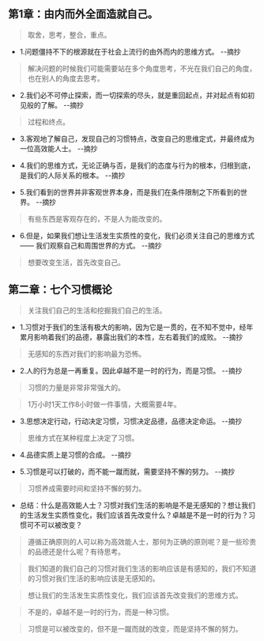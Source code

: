 ## 第1章：由内而外全面造就自己。

>取舍，思考，整合，重点。

- 1.问题僵持不下的根源就在于社会上流行的由外而内的思维方式。 --摘抄

>解决问题的时候我们可能需要站在多个角度思考，不光在我们自己的角度，也在别人的角度去思考。

- 2.我们必不可停止探索，而一切探索的尽头，就是重回起点，并对起点有如初见般的了解。 --摘抄

>过程和终点。

- 3.客观地了解自己，发现自己的习惯特点，改变自己的思维定式，并最终成为一位高效能人士。 --摘抄

- 4.我们的思维方式，无论正确与否，是我们的态度与行为的根本，归根到底，是我们的人际关系的根本。 --摘抄

- 5.我们看到的世界并非客观世界本身，而是我们在条件限制之下所看到的世界。 --摘抄

>有些东西是客观存在的，不是人为能改变的。

- 6.但是，如果我们想让生活发生实质性的变化，我们必须关注自己的思维方式 —— 我们观察自己和周围世界的方式。 --摘抄

>想要改变生活，首先改变自己。

## 第二章：七个习惯概论

>关注我们自己的生活和挖掘我们自己的生活。

- 1.习惯对于我们的生活有极大的影响，因为它是一贯的，在不知不觉中，经年累月影响着我们的品德，暴露出我们的本性，左右着我们的成败。 --摘抄

>无感知的东西对我们的影响最为恐怖。

- 2.人的行为总是一再重复。因此卓越不是一时的行为，而是习惯。 --摘抄

>习惯的力量是非常非常强大的。

>1万小时1天工作8小时做一件事情，大概需要4年。

- 3.思想决定行动，行动决定习惯，习惯决定品德，品德决定命运。 --摘抄

>思维方式在某种程度上决定了习惯。

- 4.品德实质上是习惯的合成。 --摘抄

- 5.习惯是可以打破的，而不能一蹴而就，需要坚持不懈的努力。 --摘抄

>习惯养成需要时间和坚持不懈的努力。

- 总结：什么是高效能人士？习惯对我们生活的影响是不是无感知的？想让我们的生活发生实质性变化，我们应该首先改变什么？卓越是不是一时的行为？习惯可不可以被改变？

>遵循正确原则的人可以称为高效能人士，那何为正确的原则呢？是一些珍贵的品德还是什么呢？有待思考。

>我们知道的我们自己的习惯对我们生活的影响应该是有感知的，我们不知道的习惯对我们生活的影响应该是无感知的。

>想让我们的生活发生实质性变化，我们应该首先改变我们的思维方式。

>不是的，卓越不是一时的行为，而是一种习惯。

>习惯是可以被改变的，但不是一蹴而就的改变，而是坚持不懈的努力。
